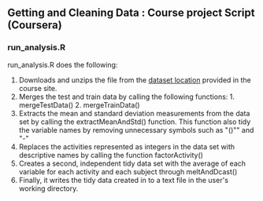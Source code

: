 ## Getting and Cleaning Data : Course project Script (Coursera)

### run_analysis.R

run_analysis.R does the following:

1. Downloads and unzips the file from the [dataset location](https://d396qusza40orc.cloudfront.net/getdata%2Fprojectfiles%2FUCI%20HAR%20Dataset.zip) provided in the course site.
2. Merges the test and train data by calling the following functions:
        1. mergeTestData()
        2. mergeTrainData() 
3. Extracts the mean and standard deviation measurements from the data set by calling the extractMeanAndStd() function.
   This function also tidy the variable names by removing unnecessary symbols such as "()"" and "-"
4. Replaces the activities represented as integers in the data set with descriptive names by calling the function factorActivity()
5. Creates a second, independent tidy data set with the average of each variable for each activity and each subject through meltAndDcast()
6. Finally, it writes the tidy data created in to a text file in the user's working directory.
